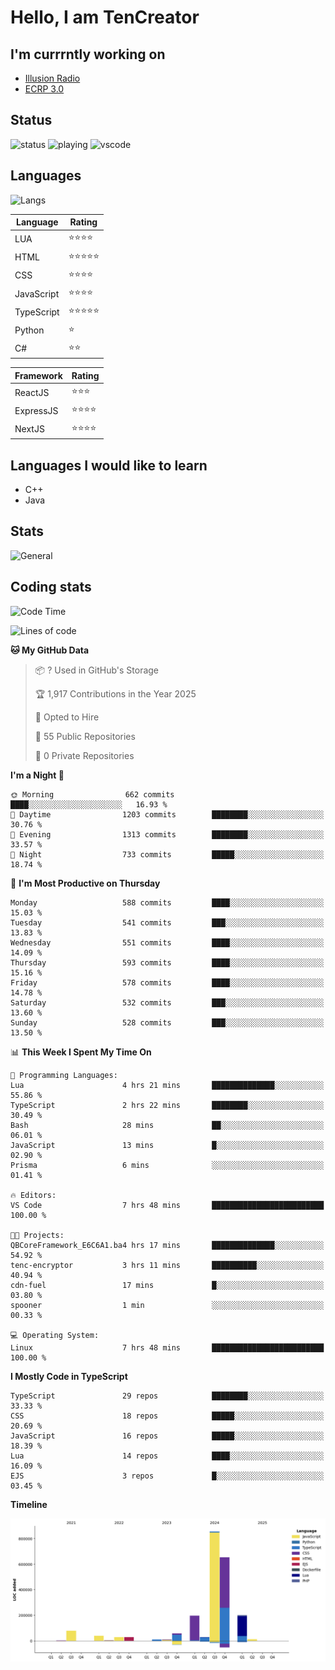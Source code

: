 # Hello, I am TenCreator

## I'm currrntly working on
- [Illusion Radio](https://illusionradio.co.uk/)
- [ECRP 3.0](http://github.com/Emerald-Coast-Roleplay/)

## Status
![status](https://api.statusbadges.me/badge/status/518334475038359555?simple=true&style=for-the-badge)
![playing](https://api.statusbadges.me/badge/playing/518334475038359555?style=for-the-badge)
![vscode](https://api.statusbadges.me/badge/vscode/518334475038359555?style=for-the-badge)

## Languages
![Langs](https://github-readme-stats.vercel.app/api/top-langs/?username=tencreator&layout=compact&theme=radical)


|Language|Rating|
|--------|------|
|LUA|⭐️⭐️⭐️⭐️|
|HTML|⭐️⭐️⭐️⭐️⭐️|
|CSS|⭐️⭐️⭐️⭐️|
|JavaScript|⭐️⭐️⭐️⭐️|
|TypeScript|⭐️⭐️⭐️⭐️⭐️|
|Python|⭐️|
|C#|⭐️⭐️ |

|Framework|Rating|
|--------|------|
|ReactJS|⭐️⭐️⭐|
|ExpressJS|⭐️⭐️⭐️⭐️|
|NextJS|⭐️⭐️⭐⭐️|

## Languages I would like to learn
- C++
- Java

## Stats
![General](https://github-readme-stats.vercel.app/api?username=tencreator&show_icons=true&theme=radical)

## Coding stats

<!--START_SECTION:waka-->
![Code Time](http://img.shields.io/badge/Code%20Time-520%20hrs%2011%20mins-blue)

![Lines of code](https://img.shields.io/badge/From%20Hello%20World%20I%27ve%20Written-2.2%20million%20lines%20of%20code-blue)

**🐱 My GitHub Data** 

> 📦 ? Used in GitHub's Storage 
 > 
> 🏆 1,917 Contributions in the Year 2025
 > 
> 💼 Opted to Hire
 > 
> 📜 55 Public Repositories 
 > 
> 🔑 0 Private Repositories 
 > 
**I'm a Night 🦉** 

```text
🌞 Morning                662 commits         ████░░░░░░░░░░░░░░░░░░░░░   16.93 % 
🌆 Daytime                1203 commits        ████████░░░░░░░░░░░░░░░░░   30.76 % 
🌃 Evening                1313 commits        ████████░░░░░░░░░░░░░░░░░   33.57 % 
🌙 Night                  733 commits         █████░░░░░░░░░░░░░░░░░░░░   18.74 % 
```
📅 **I'm Most Productive on Thursday** 

```text
Monday                   588 commits         ████░░░░░░░░░░░░░░░░░░░░░   15.03 % 
Tuesday                  541 commits         ███░░░░░░░░░░░░░░░░░░░░░░   13.83 % 
Wednesday                551 commits         ████░░░░░░░░░░░░░░░░░░░░░   14.09 % 
Thursday                 593 commits         ████░░░░░░░░░░░░░░░░░░░░░   15.16 % 
Friday                   578 commits         ████░░░░░░░░░░░░░░░░░░░░░   14.78 % 
Saturday                 532 commits         ███░░░░░░░░░░░░░░░░░░░░░░   13.60 % 
Sunday                   528 commits         ███░░░░░░░░░░░░░░░░░░░░░░   13.50 % 
```


📊 **This Week I Spent My Time On** 

```text
💬 Programming Languages: 
Lua                      4 hrs 21 mins       ██████████████░░░░░░░░░░░   55.86 % 
TypeScript               2 hrs 22 mins       ████████░░░░░░░░░░░░░░░░░   30.49 % 
Bash                     28 mins             ██░░░░░░░░░░░░░░░░░░░░░░░   06.01 % 
JavaScript               13 mins             █░░░░░░░░░░░░░░░░░░░░░░░░   02.90 % 
Prisma                   6 mins              ░░░░░░░░░░░░░░░░░░░░░░░░░   01.41 % 

🔥 Editors: 
VS Code                  7 hrs 48 mins       █████████████████████████   100.00 % 

🐱‍💻 Projects: 
QBCoreFramework_E6C6A1.ba4 hrs 17 mins       ██████████████░░░░░░░░░░░   54.92 % 
tenc-encryptor           3 hrs 11 mins       ██████████░░░░░░░░░░░░░░░   40.94 % 
cdn-fuel                 17 mins             █░░░░░░░░░░░░░░░░░░░░░░░░   03.80 % 
spooner                  1 min               ░░░░░░░░░░░░░░░░░░░░░░░░░   00.33 % 

💻 Operating System: 
Linux                    7 hrs 48 mins       █████████████████████████   100.00 % 
```

**I Mostly Code in TypeScript** 

```text
TypeScript               29 repos            ████████░░░░░░░░░░░░░░░░░   33.33 % 
CSS                      18 repos            █████░░░░░░░░░░░░░░░░░░░░   20.69 % 
JavaScript               16 repos            █████░░░░░░░░░░░░░░░░░░░░   18.39 % 
Lua                      14 repos            ████░░░░░░░░░░░░░░░░░░░░░   16.09 % 
EJS                      3 repos             █░░░░░░░░░░░░░░░░░░░░░░░░   03.45 % 
```



**Timeline**

![Lines of Code chart](https://raw.githubusercontent.com/tencreator/tencreator/main/assets/bar_graph.png)


<!--END_SECTION:waka-->
